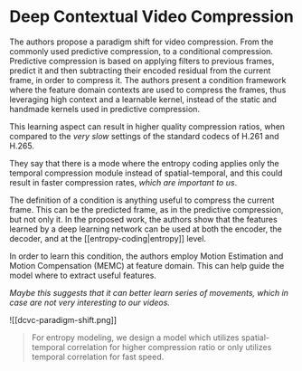# Deep Contextual Video Compression

The authors propose a paradigm shift for video compression. From the commonly used predictive compression, to a conditional compression. Predictive compression is based on applying filters to previous frames, predict it and then subtracting their encoded residual from the current frame, in order to compress it. The authors present a condition framework where the feature domain contexts are used to compress the frames, thus leveraging high context and a learnable kernel, instead of the static and handmade kernels used in predictive compression.

This learning aspect can result in higher quality compression ratios, when compared to the _very slow_ settings of the standard codecs of H.261 and H.265.

They say that there is a mode where the entropy coding applies only the temporal compression module instead of spatial-temporal, and this could result in faster compression rates, _which are important to us_.

The definition of a condition is anything useful to compress the current frame. This can be the predicted frame, as in the predictive compression, but not only it. In the proposed work, the authors show that the features learned by a deep learning network can be used at both the encoder, the decoder, and at the [[entropy-coding|entropy]] level.

In order to learn this condition, the authors employ Motion Estimation and Motion Compensation (MEMC) at feature domain. This can help guide the model where to extract useful features.

_Maybe this suggests that it can better learn series of movements, which in case are not very interesting to our videos._

![[dcvc-paradigm-shift.png]]

> For entropy modeling, we design a model which utilizes spatial-temporal correlation for higher compression ratio or only utilizes temporal correlation for fast speed.

